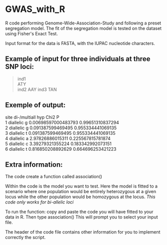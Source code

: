 # GWAS_with_R
R code performing Genome-Wide-Association-Study and following a preset segregation model. The fit of the segregation model is tested on the dataset using Fisher's Exact Test.

Input format for the data is FASTA, with the IUPAC nucleotide characters.

## Example of input for three individuals at three SNP loci:

>ind1 \
ATY \
>ind2
AAY
>ind3
TAN

## Exemple of output:

site	di-/multiall	hyp	Chi2			P	
1	diallelic	g	0.00698597000483793	0.99651310837294	
2	diallelic	g	0.091387599469495	0.955334441069135	
3	diallelic	t	0.091387599469495	0.955334441069135	
4	diallelic	a	2.97826886015311	0.225567815781874	
5	diallelic	c	3.39279321355224	0.183342992073151	
6	diallelic	t	0.816850208892629	0.664696253421223


## Extra information:

The code create a function called association()

Within the code is the model you want to test. Here the model is fitted to a scenario where one population would be entirely heterozygous at a given locus while the other population would be homozygous at the locus.
*This code only works for bi-allelic loci*

To run the function: copy and paste the code you will have fitted to your data in R.
Then type association()
This will prompt you to select your input file.

The header of the code file contains other information for you to implement correctly the script.
